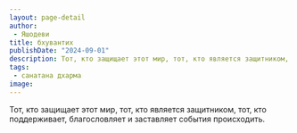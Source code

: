 ```yaml
---
layout: page-detail
author:
 - Яшодеви
title: бхувантих
publishDate: "2024-09-01"
description: Тот, кто защищает этот мир, тот, кто является защитником, тот, кто поддерживает, благословляет и заставляет события происходить.
tags:
 - санатана дхарма
image: 
---
```


Тот, кто защищает этот мир, тот, кто является защитником, тот, кто поддерживает, благословляет и заставляет события происходить.

